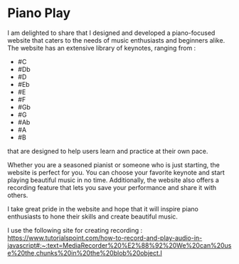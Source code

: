 # Piano Play

I am delighted to share that I designed and developed a piano-focused website that caters to the needs of music enthusiasts and beginners alike. The website has an extensive library of keynotes, ranging from :

*  #C
* #Db
* #D
* #Eb
* #E
* #F
* #Gb
* #G
* #Ab
*  #A
* #B

that are designed to help users learn and practice at their own pace. 

Whether you are a seasoned pianist or someone who is just starting, the website is perfect for you. You can choose your favorite keynote and start playing beautiful music in no time. Additionally, the website also offers a recording feature that lets you save your performance and share it with others.

I take great pride in the website and hope that it will inspire piano enthusiasts to hone their skills and create beautiful music.

I use the following site for creating recording :
https://www.tutorialspoint.com/how-to-record-and-play-audio-in-javascript#:~:text=MediaRecorder%20%E2%88%92%20We%20can%20use%20the,chunks%20in%20the%20blob%20object.I

